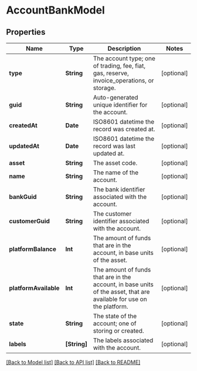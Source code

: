 # AccountBankModel

## Properties
Name | Type | Description | Notes
------------ | ------------- | ------------- | -------------
**type** | **String** | The account type; one of trading, fee, fiat, gas, reserve, invoice_operations, or storage. | [optional] 
**guid** | **String** | Auto-generated unique identifier for the account. | [optional] 
**createdAt** | **Date** | ISO8601 datetime the record was created at. | [optional] 
**updatedAt** | **Date** | ISO8601 datetime the record was last updated at. | [optional] 
**asset** | **String** | The asset code. | [optional] 
**name** | **String** | The name of the account. | [optional] 
**bankGuid** | **String** | The bank identifier associated with the account. | [optional] 
**customerGuid** | **String** | The customer identifier associated with the account. | [optional] 
**platformBalance** | **Int** | The amount of funds that are in the account, in base units of the asset. | [optional] 
**platformAvailable** | **Int** | The amount of funds that are in the account, in base units of the asset, that are available for use on the platform. | [optional] 
**state** | **String** | The state of the account; one of storing or created. | [optional] 
**labels** | **[String]** | The labels associated with the account. | [optional] 

[[Back to Model list]](../README.md#documentation-for-models) [[Back to API list]](../README.md#documentation-for-api-endpoints) [[Back to README]](../README.md)


